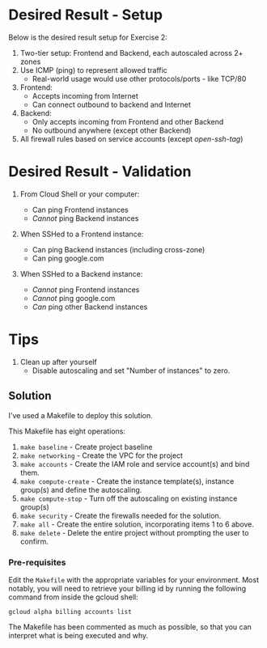 # Desired Result - Setup

Below is the desired result setup for Exercise 2:

1) Two-tier setup: Frontend and Backend, each autoscaled across 2+ zones
2) Use ICMP (ping) to represent allowed traffic
	- Real-world usage would use other protocols/ports -  like TCP/80
3) Frontend:
	- Accepts incoming from Internet
	- Can connect outbound to backend and Internet
4) Backend:
	- Only accepts incoming from Frontend and other Backend
	- No outbound anywhere (except other Backend)
5) All firewall rules based on service accounts (except _open-ssh-tag_)


# Desired Result - Validation

1) From Cloud Shell or your computer:
	- Can ping Frontend instances
	- _Cannot_ ping Backend instances
	
2) When SSHed to a Frontend instance:
	- Can ping Backend instances (including cross-zone)
	- Can ping google.com
	
3) When SSHed to a Backend instance:
	- _Cannot_ ping Frontend instances
	- _Cannot_ ping google.com
	- _Can_ ping other Backend instances
	

# Tips

1) Clean up after yourself
	- Disable autoscaling and set "Number of instances" to zero.

## Solution 

I've used a Makefile to deploy this solution. 

This Makefile has eight operations:

1) `make baseline` - Create project baseline
2) `make networking` - Create the VPC for the project
3) `make accounts` - Create the IAM role and service account(s) and bind them.
4) `make compute-create` - Create the instance template(s), instance group(s) and define the autoscaling.
5) `make compute-stop` - Turn off the autoscaling on existing instance group(s)
6) `make security` - Create the firewalls needed for the solution.
7) `make all` - Create the entire solution, incorporating items 1 to 6 above.
8) `make delete` - Delete the entire project without prompting the user to confirm.

### Pre-requisites

Edit the `Makefile` with the appropriate variables for your environment. Most notably, you will need to retrieve your billing id by running the following command from inside the gcloud shell:

```gcloud
gcloud alpha billing accounts list
```

The Makefile has been commented as much as possible, so that you can interpret what is being executed and why.
